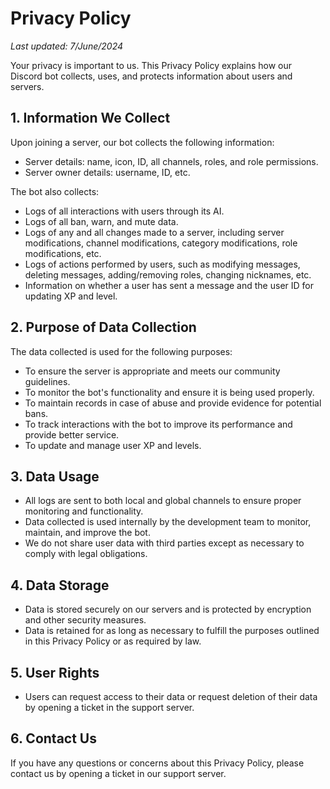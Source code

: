 # Privacy Policy

_Last updated: 7/June/2024_

Your privacy is important to us. This Privacy Policy explains how our Discord bot collects, uses, and protects information about users and servers.

## 1. Information We Collect

Upon joining a server, our bot collects the following information:
- Server details: name, icon, ID, all channels, roles, and role permissions.
- Server owner details: username, ID, etc.

The bot also collects:
- Logs of all interactions with users through its AI.
- Logs of all ban, warn, and mute data.
- Logs of any and all changes made to a server, including server modifications, channel modifications, category modifications, role modifications, etc.
- Logs of actions performed by users, such as modifying messages, deleting messages, adding/removing roles, changing nicknames, etc.
- Information on whether a user has sent a message and the user ID for updating XP and level.

## 2. Purpose of Data Collection

The data collected is used for the following purposes:
- To ensure the server is appropriate and meets our community guidelines.
- To monitor the bot's functionality and ensure it is being used properly.
- To maintain records in case of abuse and provide evidence for potential bans.
- To track interactions with the bot to improve its performance and provide better service.
- To update and manage user XP and levels.

## 3. Data Usage

- All logs are sent to both local and global channels to ensure proper monitoring and functionality.
- Data collected is used internally by the development team to monitor, maintain, and improve the bot.
- We do not share user data with third parties except as necessary to comply with legal obligations.

## 4. Data Storage

- Data is stored securely on our servers and is protected by encryption and other security measures.
- Data is retained for as long as necessary to fulfill the purposes outlined in this Privacy Policy or as required by law.

## 5. User Rights

- Users can request access to their data or request deletion of their data by opening a ticket in the support server.

## 6. Contact Us

If you have any questions or concerns about this Privacy Policy, please contact us by opening a ticket in our support server.
